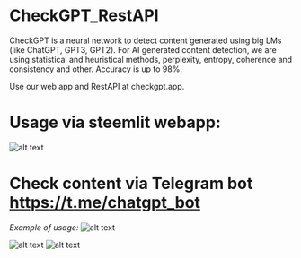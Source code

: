 # CheckGPT_RestAPI
CheckGPT is a neural network to detect content generated using big LMs (like ChatGPT, GPT3, GPT2). 
For AI generated content detection, we are using statistical and heuristical methods, perplexity, entropy, coherence and consistency and other. 
Accuracy is up to 98%. 

Use our web app and RestAPI at checkgpt.app.


# Usage via steemlit webapp:
![alt text](https://img3.teletype.in/files/e6/b4/e6b48b09-6c0a-408e-b65f-ffbfc86718cc.png![img_1.png](img_1.png))

# Check content via Telegram bot https://t.me/chatgpt_bot

_Example of usage:_
![alt text](https://img3.teletype.in/files/e6/b4/e6b48b09-6c0a-408e-b65f-ffbfc86718cc.png)

![alt text](https://img1.teletype.in/files/80/49/8049d6bf-29e5-4c93-b1c6-545e389ec8b6.png)
![alt text](https://img4.teletype.in/files/b6/e2/b6e2a43e-2f86-4a3a-9a96-082e81e9a6ed.png)
